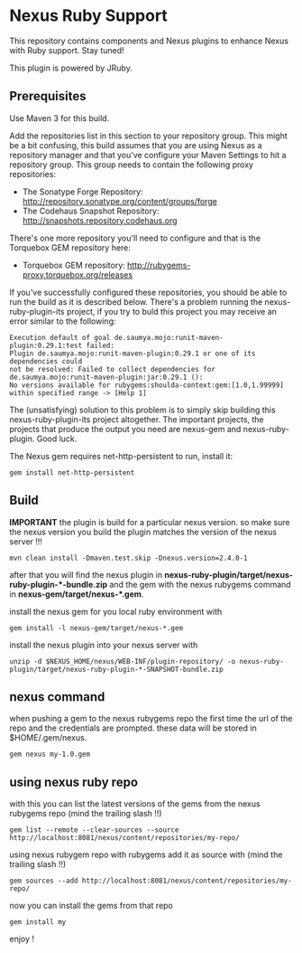Nexus Ruby Support
==================

This repository contains components and Nexus plugins to enhance Nexus with Ruby support. Stay tuned!

This plugin is powered by JRuby.

Prerequisites
-----

Use Maven 3 for this build.

Add the repositories list in this section to your repository group. This might be a bit confusing, this build assumes that you are using Nexus as a repository manager and that you've configure your Maven Settings to hit a repository group.  This group needs to contain the following proxy repositories: 

  * The Sonatype Forge Repository: http://repository.sonatype.org/content/groups/forge
  * The Codehaus Snapshot Repository: http://snapshots.repository.codehaus.org
  
There's one more repository you'll need to configure and that is
the Torquebox GEM repository here:

  * Torquebox GEM repository: http://rubygems-proxy.torquebox.org/releases

If you've successfully configured these repositories, you should be able to run the build as it is described below.    There's a problem running the nexus-ruby-plugin-its project, if you try to buld this project you may receive an error similar to the following:

    Execution default of goal de.saumya.mojo:runit-maven-plugin:0.29.1:test failed: 
    Plugin de.saumya.mojo:runit-maven-plugin:0.29.1 or one of its dependencies could 
    not be resolved: Failed to collect dependencies for de.saumya.mojo:runit-maven-plugin:jar:0.29.1 (): 
    No versions available for rubygems:shoulda-context:gem:[1.0,1.99999] within specified range -> [Help 1]
    
The (unsatisfying) solution to this problem is to simply skip building this nexus-ruby-plugin-its project altogether.    The important projects, the projects that produce the output you need are nexus-gem and nexus-ruby-plugin.   Good luck.

The Nexus gem requires net-http-persistent to run, install it:

    gem install net-http-persistent


Build
-----

**IMPORTANT** the plugin is build for a particular nexus version. so make sure the nexus version you build the plugin matches the version of the nexus server !!!

    mvn clean install -Dmaven.test.skip -Dnexus.version=2.4.0-1

after that you will find the nexus plugin in **nexus-ruby-plugin/target/nexus-ruby-plugin-*-bundle.zip** and the gem with the nexus rubygems command in **nexus-gem/target/nexus-*.gem**.

install the nexus gem for you local ruby environment with

    gem install -l nexus-gem/target/nexus-*.gem

install the nexus plugin into your nexus server with

    unzip -d $NEXUS_HOME/nexus/WEB-INF/plugin-repository/ -o nexus-ruby-plugin/target/nexus-ruby-plugin-*-SNAPSHOT-bundle.zip

nexus command
-------------

when pushing a gem to the nexus rubygems repo the first time the url of the repo and the credentials are prompted. these data will be stored in $HOME/.gem/nexus.

    gem nexus my-1.0.gem

using nexus ruby repo
---------------------

with this you can list the latest versions of the gems from the nexus rubygems repo (mind the trailing slash !!)

    gem list --remote --clear-sources --source http://localhost:8081/nexus/content/repositories/my-repo/

using nexus rubygem repo with rubygems add it as source with (mind the trailing slash !!)

    gem sources --add http://localhost:8081/nexus/content/repositories/my-repo/
	
now you can install the gems from that repo

    gem install my
	
enjoy !
